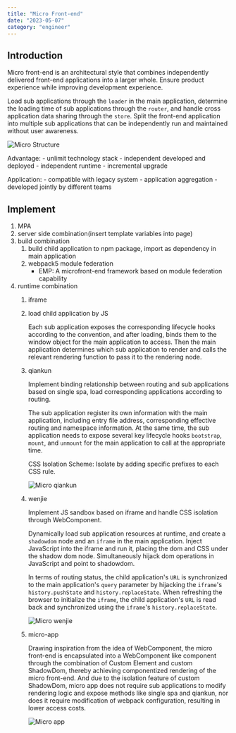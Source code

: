 ```yaml
---
title: "Micro Front-end"
date: "2023-05-07"
category: "engineer"
---
```


## Introduction

Micro front-end is an architectural style that combines independently delivered front-end applications into a larger whole.
Ensure product experience while improving development experience.

Load sub applications through the `loader` in the main application, determine the loading time of sub applications through the `router`, and handle cross application data sharing through the `store`.
Split the front-end application into multiple sub applications that can be independently run and maintained without user awareness.

![Micro Structure](/images/micro-structure.png)

Advantage:
    - unlimit technology stack
    - independent developed and deployed
    - independent runtime 
    - incremental upgrade

Application:
    - compatible with legacy system
    - application aggregation
    - developed jointly by different teams

## Implement

1. MPA
2. server side combination(insert template variables into page)
3. build combination
    1. build child application to npm package, import as dependency in main application
    2. webpack5 module federation
        - EMP: A microfront-end framework based on module federation capability
4. runtime combination
    1. iframe
    2. load child application by JS

        Each sub application exposes the corresponding lifecycle hooks according to the convention, and after loading, binds them to the window object for the main application to access. Then the main application determines which sub application to render and calls the relevant rendering function to pass it to the rendering node.

    3. qiankun

        Implement binding relationship between routing and sub applications based on single spa, load corresponding applications according to routing.

        The sub application register its own information with the main application, including entry file address, corresponding effective routing and namespace information.
        At the same time, the sub application needs to expose several key lifecycle hooks `bootstrap`, `mount`, and `unmount` for the main application to call at the appropriate time.

        CSS Isolation Scheme: Isolate by adding specific prefixes to each CSS rule.

        ![Micro qiankun](/images/micro-qiankun.png)

    4. wenjie

        Implement JS sandbox based on iframe and handle CSS isolation through WebComponent.

        Dynamically load sub application resources at runtime, and create a `shadowdom` node and an `iframe` in the main application.
        Inject JavaScript into the iframe and run it, placing the dom and CSS under the shadow dom node. Simultaneously hijack dom operations in JavaScript and point to shadowdom.

        In terms of routing status, the child application's `URL` is synchronized to the main application's `query` parameter by hijacking the `iframe`'s `history.pushState` and `history.replaceState`.
        When refreshing the browser to initialize the `iframe`, the child application's `URL` is read back and synchronized using the `iframe`'s `history.replaceState`.

        ![Micro wenjie](/images/micro-wenjie.png)
    
    5. micro-app

        Drawing inspiration from the idea of WebComponent, the micro front-end is encapsulated into a WebComponent like component through the combination of Custom Element and custom ShadowDom, thereby achieving componentized rendering of the micro front-end.
        And due to the isolation feature of custom ShadowDom, micro app does not require sub applications to modify rendering logic and expose methods like single spa and qiankun, nor does it require modification of webpack configuration, resulting in lower access costs.

        ![Micro app](/images/micro-app.png)
